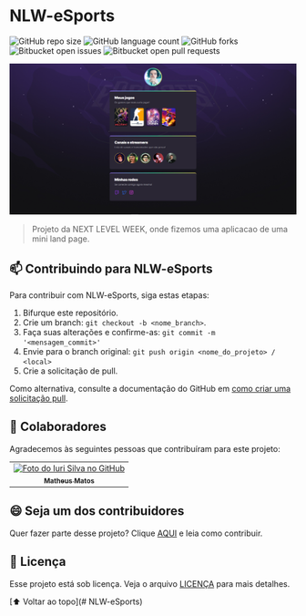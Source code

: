 # NLW-eSports

![GitHub repo size](https://img.shields.io/github/repo-size/math-matos/NLW-eSports?style=for-the-badge)
![GitHub language count](https://img.shields.io/github/languages/count/math-matos/NLW-eSports?style=for-the-badge)
![GitHub forks](https://img.shields.io/github/forks/math-matos/NLW-eSports?style=for-the-badge)
![Bitbucket open issues](https://img.shields.io/bitbucket/issues/math-matos/NLW-eSports?style=for-the-badge)
![Bitbucket open pull requests](https://img.shields.io/bitbucket/pr-raw/math-matos/NLW-eSports?style=for-the-badge)

<img src="unknown.png" alt="exemplo imagem">

> Projeto da NEXT LEVEL WEEK, onde fizemos uma aplicacao de uma mini land page.

## 📫 Contribuindo para NLW-eSports
<!---Se o seu README for longo ou se você tiver algum processo ou etapas específicas que deseja que os contribuidores sigam, considere a criação de um arquivo CONTRIBUTING.md separado--->
Para contribuir com NLW-eSports, siga estas etapas:

1. Bifurque este repositório.
2. Crie um branch: `git checkout -b <nome_branch>`.
3. Faça suas alterações e confirme-as: `git commit -m '<mensagem_commit>'`
4. Envie para o branch original: `git push origin <nome_do_projeto> / <local>`
5. Crie a solicitação de pull.

Como alternativa, consulte a documentação do GitHub em [como criar uma solicitação pull](https://help.github.com/en/github/collaborating-with-issues-and-pull-requests/creating-a-pull-request).

## 🤝 Colaboradores

Agradecemos às seguintes pessoas que contribuíram para este projeto:

<table>
  <tr>
    <td align="center">
      <a href="#">
        <img src="https://cdn.discordapp.com/attachments/988524143400067084/988525559975927848/5e7141d5ff2527819f68b3fb907cb59f.jpg" width="100px;" alt="Foto do Iuri Silva no GitHub"/><br>
        <sub>
          <b>Matheus Matos</b>
        </sub>
      </a>
    </td>
</table>


## 😄 Seja um dos contribuidores<br>

Quer fazer parte desse projeto? Clique [AQUI](CONTRIBUTING.md) e leia como contribuir.

## 📝 Licença

Esse projeto está sob licença. Veja o arquivo [LICENÇA](LICENSE.md) para mais detalhes.

[⬆ Voltar ao topo](# NLW-eSports)<br>
